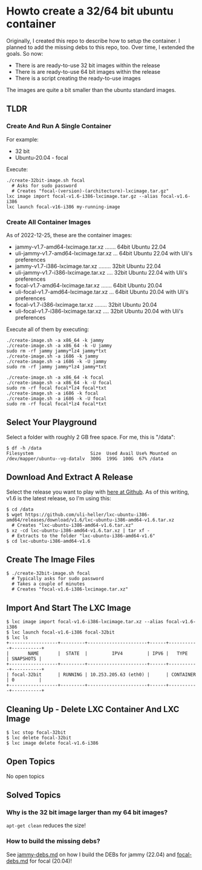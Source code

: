 Howto create a 32/64 bit ubuntu container
=====================================

Originally, I created this repo to describe how to setup the
container. I planned to add the missing debs to this repo, too.
Over time, I extended the goals. So now:

- There is are ready-to-use 32 bit images within the release
- There is are ready-to-use 64 bit images within the release
- There is a script creating the ready-to-use images

The images are quite a bit smaller than the ubuntu standard images.

TLDR
----

### Create And Run A Single Container

For example:

- 32 bit
- Ubuntu-20.04 - focal

Execute:

```
./create-32bit-image.sh focal
  # Asks for sudo password
  # Creates "focal-(version)-(architecture)-lxcimage.tar.gz"
lxc image import focal-v1.6-i386-lxcimage.tar.gz --alias focal-v1.6-i386
lxc launch focal-v16-i386 my-running-image
```

### Create All Container Images

As of 2022-12-25, these are the container images:

- jammy-v1.7-amd64-lxcimage.tar.xz ....... 64bit Ubuntu 22.04
- uli-jammy-v1.7-amd64-lxcimage.tar.xz ... 64bit Ubuntu 22.04 with Uli's preferences
- jammy-v1.7-i386-lxcimage.tar.xz ........ 32bit Ubuntu 22.04
- uli-jammy-v1.7-i386-lxcimage.tar.xz .... 32bit Ubuntu 22.04 with Uli's preferences
- focal-v1.7-amd64-lxcimage.tar.xz ....... 64bit Ubuntu 20.04
- uli-focal-v1.7-amd64-lxcimage.tar.xz ... 64bit Ubuntu 20.04 with Uli's preferences
- focal-v1.7-i386-lxcimage.tar.xz ........ 32bit Ubuntu 20.04
- uli-focal-v1.7-i386-lxcimage.tar.xz .... 32bit Ubuntu 20.04 with Uli's preferences

Execute all of them by executing:

```
./create-image.sh -a x86_64 -k jammy
./create-image.sh -a x86_64 -k -U jammy
sudo rm -rf jammy jammy*lz4 jammy*txt
./create-image.sh -a i686 -k jammy
./create-image.sh -a i686 -k -U jammy
sudo rm -rf jammy jammy*lz4 jammy*txt

./create-image.sh -a x86_64 -k focal
./create-image.sh -a x86_64 -k -U focal
sudo rm -rf focal focal*lz4 focal*txt
./create-image.sh -a i686 -k focal
./create-image.sh -a i686 -k -U focal
sudo rm -rf focal focal*lz4 focal*txt
```

Select Your Playground
----------------------

Select a folder with roughly 2 GB free space. For me, this is "/data":

```
$ df -h /data
Filesystem                     Size  Used Avail Use% Mounted on
/dev/mapper/ubuntu--vg-datalv  300G  199G  100G  67% /data
```

Download And Extract A Release
------------------------------

Select the release you want to play with [here at Github](https://github.com/uli-heller/lxc-ubuntu-i386-amd64/releases).
As of this writing, v1.6 is the latest release, so I'm using this:

```
$ cd /data
$ wget https://github.com/uli-heller/lxc-ubuntu-i386-amd64/releases/download/v1.6/lxc-ubuntu-i386-amd64-v1.6.tar.xz
  # Creates "lxc-ubuntu-i386-amd64-v1.6.tar.xz"
$ xz -cd lxc-ubuntu-i386-amd64-v1.6.tar.xz | tar xf -
  # Extracts to the folder "lxc-ubuntu-i386-amd64-v1.6"
$ cd lxc-ubuntu-i386-amd64-v1.6
```

Create The Image Files
----------------------

```
$ ./create-32bit-image.sh focal
  # Typically asks for sudo password
  # Takes a couple of minutes
  # Creates "focal-v1.6-i386-lxcimage.tar.xz"
```

Import And Start The LXC Image
-------------------------------

```
$ lxc image import focal-v1.6-i386-lxcimage.tar.xz --alias focal-v1.6-i386
$ lxc launch focal-v1.6-i386 focal-32bit
$ lxc ls
+------------------+---------+----------------------+------+-----------+-----------+
|       NAME       |  STATE  |         IPV4         | IPV6 |   TYPE    | SNAPSHOTS |
+------------------+---------+----------------------+------+-----------+-----------+
| focal-32bit      | RUNNING | 10.253.205.63 (eth0) |      | CONTAINER | 0         |
+------------------+---------+----------------------+------+-----------+-----------+
```

Cleaning Up - Delete LXC Container And LXC Image
------------------------------------------------

```
$ lxc stop focal-32bit
$ lxc delete focal-32bit
$ lxc image delete focal-v1.6-i386
```

Open Topics
-----------

No open topics

Solved Topics
-------------

### Why is the 32 bit image larger than my 64 bit images?

`apt-get clean` reduces the size!

### How to build the missing debs?

See [jammy-debs.md](jammy-debs.md) on how I build the DEBs for jammy (22.04)
and [focal-debs.md](focal-debs.md) for focal (20.04)!
